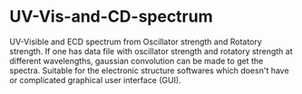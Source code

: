 # UV-Vis-and-CD-spectrum
UV-Visible and ECD spectrum from Oscillator strength and Rotatory strength.
If one has data file with oscillator strength and rotatory strength at different wavelengths, gaussian convolution can be made to get the spectra. 
Suitable for the electronic structure softwares which doesn't have or complicated graphical user interface (GUI).
